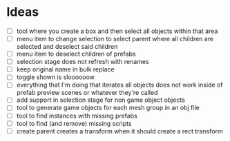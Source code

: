 
# Ideas

- [ ] tool where you create a box and then select all objects within that area
- [ ] menu item to change selection to select parent where all children are selected and deselect said children
- [ ] menu item to deselect children of prefabs
- [ ] selection stage does not refresh with renames
- [ ] keep original name in bulk replace
- [ ] toggle shown is sloooooow
- [ ] everything that I'm doing that iterates all objects does not work inside of prefab preview scenes or whatever they're called
- [ ] add support in selection stage for non game object objects
- [ ] tool to generate game objects for each mesh group in an obj file
- [ ] tool to find instances with missing prefabs
- [ ] tool to find (and remove) missing scripts
- [ ] create parent creates a transform when it should create a rect transform
